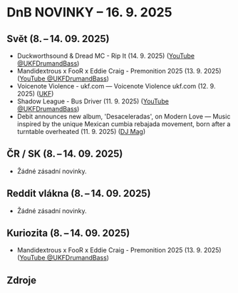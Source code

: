 # DnB NOVINKY – 16. 9. 2025

## Svět (8. – 14. 09. 2025)

* Duckworthsound & Dread MC - Rip It (14. 9. 2025) ([YouTube @UKFDrumandBass][1])
* Mandidextrous x FooR x Eddie Craig - Premonition 2025 (13. 9. 2025) ([YouTube @UKFDrumandBass][2])
* Voicenote Violence - ukf.com — Voicenote Violence ukf.com (12. 9. 2025) ([UKF][3])
* Shadow League - Bus Driver (11. 9. 2025) ([YouTube @UKFDrumandBass][4])
* Debit announces new album, 'Desaceleradas', on Modern Love — Music inspired by the unique Mexican cumbia rebajada movement, born after a turntable overheated (11. 9. 2025) ([DJ Mag][5])

## ČR / SK (8. – 14. 09. 2025)

* Žádné zásadní novinky.

## Reddit vlákna (8. – 14. 09. 2025)

* Žádné zásadní novinky.

## Kuriozita (8. – 14. 09. 2025)

* Mandidextrous x FooR x Eddie Craig - Premonition 2025 (13. 9. 2025) ([YouTube @UKFDrumandBass][2])


## Zdroje

[1]: https://www.youtube.com/watch?v=1Bu_wblCNGM
[2]: https://www.youtube.com/watch?v=ZmmKWe1d9Lg
[3]: https://news.google.com/rss/articles/CBMiYEFVX3lxTFA4ZWt1UWF1X1EyWFdiUmJvVlV3TUViaTJXTzZ1U2EtanhmRkF6UEltYm1EUVAyR2FTODYtY3JFbS1HeHJtQVFPUURpZ1dOYWlJLXNNUU93MmVJcGpyMGNETw?oc=5
[4]: https://www.youtube.com/watch?v=eQE-7wcL6UI
[5]: https://djmag.com/news/debit-announces-new-album-desaceleradas-modern-love
